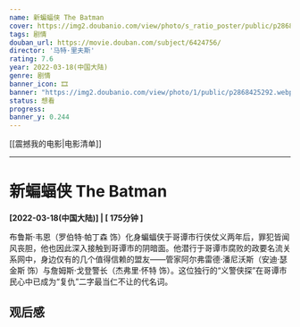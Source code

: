 ```yaml
---
name: 新蝙蝠侠 The Batman
cover: https://img2.doubanio.com/view/photo/s_ratio_poster/public/p2868425292.webp
tags: 剧情
douban_url: https://movie.douban.com/subject/6424756/
director: '马特·里夫斯'
rating: 7.6
year: 2022-03-18(中国大陆)
genre: 剧情
banner_icon: 🎞
banner: "https://img2.doubanio.com/view/photo/1/public/p2868425292.webp"
status: 想看
progress: 
banner_y: 0.244
---
```


[[震撼我的电影|电影清单]]

---

# 新蝙蝠侠 The Batman

**[2022-03-18(中国大陆)] | [ 175分钟 ]** 

布鲁斯·韦恩（罗伯特·帕丁森 饰）化身蝙蝠侠于哥谭市行侠仗义两年后，罪犯皆闻风丧胆，他也因此深入接触到哥谭市的阴暗面。他潜行于哥谭市腐败的政要名流关系网中，身边仅有的几个值得信赖的盟友——管家阿尔弗雷德·潘尼沃斯（安迪·瑟金斯 饰）与詹姆斯·戈登警长（杰弗里·怀特 饰）。这位独行的“义警侠探”在哥谭市民心中已成为“复仇”二字最当仁不让的代名词。

## 观后感

